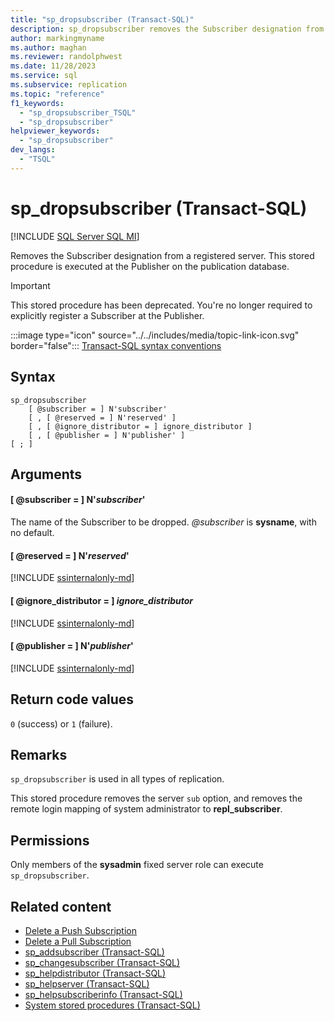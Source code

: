 ```yaml
---
title: "sp_dropsubscriber (Transact-SQL)"
description: sp_dropsubscriber removes the Subscriber designation from a registered server.
author: markingmyname
ms.author: maghan
ms.reviewer: randolphwest
ms.date: 11/28/2023
ms.service: sql
ms.subservice: replication
ms.topic: "reference"
f1_keywords:
  - "sp_dropsubscriber_TSQL"
  - "sp_dropsubscriber"
helpviewer_keywords:
  - "sp_dropsubscriber"
dev_langs:
  - "TSQL"
---
```

# sp_dropsubscriber (Transact-SQL)

[!INCLUDE [SQL Server SQL MI](../../includes/applies-to-version/sql-asdbmi.md)]

Removes the Subscriber designation from a registered server. This stored procedure is executed at the Publisher on the publication database.

> [!IMPORTANT]  
> This stored procedure has been deprecated. You're no longer required to explicitly register a Subscriber at the Publisher.

:::image type="icon" source="../../includes/media/topic-link-icon.svg" border="false"::: [Transact-SQL syntax conventions](../../t-sql/language-elements/transact-sql-syntax-conventions-transact-sql.md)

## Syntax

```syntaxsql
sp_dropsubscriber
    [ @subscriber = ] N'subscriber'
    [ , [ @reserved = ] N'reserved' ]
    [ , [ @ignore_distributor = ] ignore_distributor ]
    [ , [ @publisher = ] N'publisher' ]
[ ; ]
```

## Arguments

#### [ @subscriber = ] N'*subscriber*'

The name of the Subscriber to be dropped. *@subscriber* is **sysname**, with no default.

#### [ @reserved = ] N'*reserved*'

[!INCLUDE [ssinternalonly-md](../../includes/ssinternalonly-md.md)]

#### [ @ignore_distributor = ] *ignore_distributor*

[!INCLUDE [ssinternalonly-md](../../includes/ssinternalonly-md.md)]

#### [ @publisher = ] N'*publisher*'

[!INCLUDE [ssinternalonly-md](../../includes/ssinternalonly-md.md)]

## Return code values

`0` (success) or `1` (failure).

## Remarks

`sp_dropsubscriber` is used in all types of replication.

This stored procedure removes the server `sub` option, and removes the remote login mapping of system administrator to **repl_subscriber**.

## Permissions

Only members of the **sysadmin** fixed server role can execute `sp_dropsubscriber`.

## Related content

- [Delete a Push Subscription](../replication/delete-a-push-subscription.md)
- [Delete a Pull Subscription](../replication/delete-a-pull-subscription.md)
- [sp_addsubscriber (Transact-SQL)](sp-addsubscriber-transact-sql.md)
- [sp_changesubscriber (Transact-SQL)](sp-changesubscriber-transact-sql.md)
- [sp_helpdistributor (Transact-SQL)](sp-helpdistributor-transact-sql.md)
- [sp_helpserver (Transact-SQL)](sp-helpserver-transact-sql.md)
- [sp_helpsubscriberinfo (Transact-SQL)](sp-helpsubscriberinfo-transact-sql.md)
- [System stored procedures (Transact-SQL)](system-stored-procedures-transact-sql.md)
